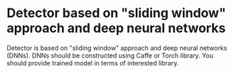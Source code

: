 # Detector based on "sliding window" approach and deep neural networks

Detector is based on "sliding window" approach and deep neural networks (DNNs).
DNNs should be constructed using Caffe or Torch library. You should provide
trained model in terms of interested library.

